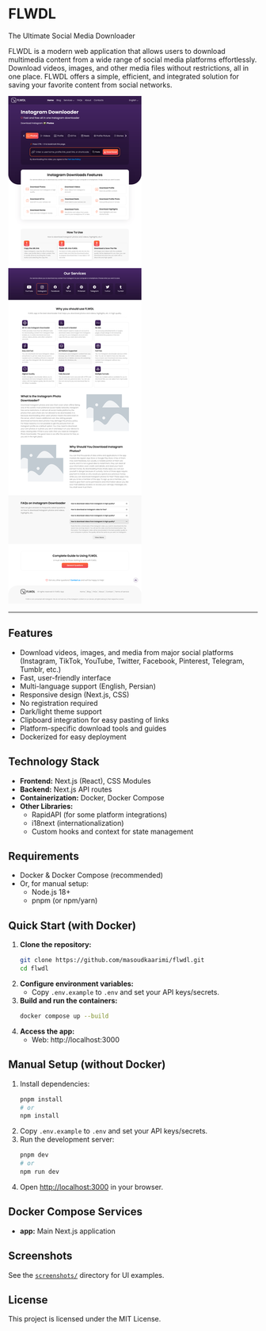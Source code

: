 # FLWDL

The Ultimate Social Media Downloader

FLWDL is a modern web application that allows users to download multimedia content from a wide range of social media platforms effortlessly. Download videos, images, and other
media files without restrictions, all in one place. FLWDL offers a simple, efficient, and integrated solution for saving your favorite content from social networks.

![Screenshot](screenshots/screenshot-1-min.png)

---

## Features

- Download videos, images, and media from major social platforms (Instagram, TikTok, YouTube, Twitter, Facebook, Pinterest, Telegram, Tumblr, etc.)
- Fast, user-friendly interface
- Multi-language support (English, Persian)
- Responsive design (Next.js, CSS)
- No registration required
- Dark/light theme support
- Clipboard integration for easy pasting of links
- Platform-specific download tools and guides
- Dockerized for easy deployment

## Technology Stack

- **Frontend:** Next.js (React), CSS Modules
- **Backend:** Next.js API routes
- **Containerization:** Docker, Docker Compose
- **Other Libraries:**
    - RapidAPI (for some platform integrations)
    - i18next (internationalization)
    - Custom hooks and context for state management

## Requirements

- Docker & Docker Compose (recommended)
- Or, for manual setup:
    - Node.js 18+
    - pnpm (or npm/yarn)

## Quick Start (with Docker)

1. **Clone the repository:**
   ```bash
   git clone https://github.com/masoudkaarimi/flwdl.git
   cd flwdl
   ```
2. **Configure environment variables:**
    - Copy `.env.example` to `.env` and set your API keys/secrets.
3. **Build and run the containers:**
   ```bash
   docker compose up --build
   ```
4. **Access the app:**
    - Web: http://localhost:3000

## Manual Setup (without Docker)

1. Install dependencies:
   ```bash
   pnpm install
   # or
   npm install
   ```
2. Copy `.env.example` to `.env` and set your API keys/secrets.
3. Run the development server:
   ```bash
   pnpm dev
   # or
   npm run dev
   ```
4. Open [http://localhost:3000](http://localhost:3000) in your browser.

## Docker Compose Services

- **app:** Main Next.js application

## Screenshots

See the [`screenshots/`](screenshots/) directory for UI examples.

## License

This project is licensed under the MIT License.
